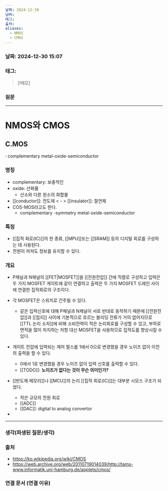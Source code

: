 ```yaml
---
날짜: 2024-12-30
넘버: 
태그: 
출처: 
aliases:
  - NMOS
  - CMOS
---
```

### 날짜:  2024-12-30 15:07

### 태그:

>[!메모]
>

### 원문
---
# NMOS와 CMOS
## C.MOS
: complementary metal-oxide-semiconductor
### 명칭
- complementary: 보충적인
- oxide: 산화물
	- 산소와 다른 원소의 화합물
- [[conductor]]: 전도체 < - > [[insulator]]: 절연체 
- COS-MOS라고도 한다.
	- complementary -symmetry metal-oxide-semiconductor
### 특징
- [[집적 회로(IC)]]의 한 종류, [[MPU]]또는 [[SRAM]] 등의 디지털 회로를 구성하는 데 사용된다.
- 전원이 꺼져도 정보를 유지할 수 있다.
### 개요
- P채널과 N채널의 [[FET|MOSFET]]을 [[전원전압]] 간에 직렬로 구성하고 입력은 두 가지 MOSFET 게이트에 같이 연결하고 출력은 두 가지 MOSFET 드레인 사이에 연결한 집적회로의 구조이다.

- 각 MOSFET은 스위치로 간주될 수 있다.
	- 같은 입력신호에 대해 P채널과 N채널이 서로 반대로 동작하기 때문에 [[전원전압]]과 [[접지]] 사이에 기본적으로 흐르는 블리딩 전류가 거의 없어지므로 [[TTL 논리 소자]]에 비해 소비전력이 적은 논리회로를 구성할 수 있고, 부하로 면적을 많이 차지하는 저항 대신 MOSFET을 사용하므로 집적도를 향상시킬 수 있다.

- 게이트 전압에 입력되는 제어 펄스를 1에서 0으로 변경했을 경우 노이즈 없이 이전의 출력을 할 수 있다.
	- 0에서 1로 변경했을 경우 노이즈 없이 입력 신호를 출력할 수 있다.
	- [[TODO]]: **노이즈가 없다는 것이 무슨 의미인가?**

- [[반도체 메모리]]나 [[MCU]]의 논리 [[집적 회로(IC)]]는 대부분 시모스 구조가 되었다.
	- 작은 규모의 전원 회로
	- [[ADC]]
	- [[DAC]]: digital to analog convertor
- 
---
### 생각(파생된 질문/생각)

### 출처
- https://ko.wikipedia.org/wiki/CMOS
- https://web.archive.org/web/20110719014039/http://tams-www.informatik.uni-hamburg.de/applets/cmos/

### 연결 문서 (연결 이유)